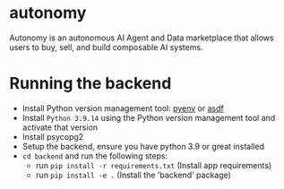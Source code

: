 # autonomy
Autonomy is an autonomous AI Agent and Data marketplace that allows users to buy, sell, and build composable AI systems.
# Running the backend
- Install Python version management tool: [pyenv](https://github.com/pyenv/pyenv) or [asdf](https://github.com/asdf-vm/asdf)
- Install `Python 3.9.14` using the Python version management tool and activate that version
- Install psycopg2
- Setup the backend, ensure you have python 3.9 or great installed
- `cd backend` and run the following steps:
  - run `pip install -r requirements.txt` (Install app requirements)
  - run `pip install -e .` (Install the 'backend' package)
